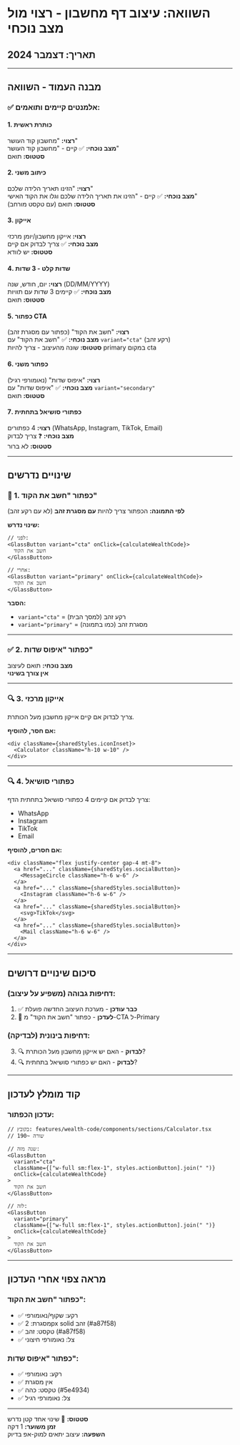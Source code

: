 # השוואה: עיצוב דף מחשבון - רצוי מול מצב נוכחי

## תאריך: דצמבר 2024

---

## מבנה העמוד - השוואה

### ✅ אלמנטים קיימים ותואמים:

#### 1. כותרת ראשית

**רצוי:** "מחשבון קוד העושר"  
**מצב נוכחי:** ✅ קיים - "מחשבון קוד העושר"  
**סטטוס:** תואם

#### 2. כיתוב משני

**רצוי:** "הזינו תאריך הלידה שלכם"  
**מצב נוכחי:** ✅ קיים - "הזינו את תאריך הלידה שלכם וגלו את הקוד האישי"  
**סטטוס:** תואם (עם טקסט מורחב)

#### 3. אייקון

**רצוי:** אייקון מחשבון/יומן מרכזי  
**מצב נוכחי:** ✅ צריך לבדוק אם קיים  
**סטטוס:** יש לוודא

#### 4. שדות קלט - 3 שדות

**רצוי:** יום, חודש, שנה (DD/MM/YYYY)  
**מצב נוכחי:** ✅ קיימים 3 שדות עם תוויות  
**סטטוס:** תואם

#### 5. כפתור CTA

**רצוי:** "חשב את הקוד" (כפתור עם מסגרת זהב)  
**מצב נוכחי:** ✅ "חשב את הקוד" עם `variant="cta"` (רקע זהב)  
**סטטוס:** שונה מהעיצוב - צריך להיות primary במקום cta

#### 6. כפתור משני

**רצוי:** "איפוס שדות" (נאומורפי רגיל)  
**מצב נוכחי:** ✅ "איפוס שדות" עם `variant="secondary"`  
**סטטוס:** תואם

#### 7. כפתורי סושיאל בתחתית

**רצוי:** 4 כפתורים (WhatsApp, Instagram, TikTok, Email)  
**מצב נוכחי:** ❓ צריך לבדוק  
**סטטוס:** לא ברור

---

## שינויים נדרשים

### 🔄 1. כפתור "חשב את הקוד"

**לפי התמונה:** הכפתור צריך להיות **עם מסגרת זהב** (לא עם רקע זהב)

**שינוי נדרש:**

```tsx
// לפני:
<GlassButton variant="cta" onClick={calculateWealthCode}>
  חשב את הקוד
</GlassButton>

// אחרי:
<GlassButton variant="primary" onClick={calculateWealthCode}>
  חשב את הקוד
</GlassButton>
```

**הסבר:**

- `variant="cta"` = רקע זהב (למסך הבית)
- `variant="primary"` = מסגרת זהב (כמו בתמונה)

---

### ✅ 2. כפתור "איפוס שדות"

**מצב נוכחי:** תואם לעיצוב  
**אין צורך בשינוי**

---

### 🔍 3. אייקון מרכזי

צריך לבדוק אם קיים אייקון מחשבון מעל הכותרת.

**אם חסר, להוסיף:**

```tsx
<div className={sharedStyles.iconInset}>
  <Calculator className="h-10 w-10" />
</div>
```

---

### 🔍 4. כפתורי סושיאל

צריך לבדוק אם קיימים 4 כפתורי סושיאל בתחתית הדף:

- WhatsApp
- Instagram
- TikTok
- Email

**אם חסרים, להוסיף:**

```tsx
<div className="flex justify-center gap-4 mt-8">
  <a href="..." className={sharedStyles.socialButton}>
    <MessageCircle className="h-6 w-6" />
  </a>
  <a href="..." className={sharedStyles.socialButton}>
    <Instagram className="h-6 w-6" />
  </a>
  <a href="..." className={sharedStyles.socialButton}>
    <svg>TikTok</svg>
  </a>
  <a href="..." className={sharedStyles.socialButton}>
    <Mail className="h-6 w-6" />
  </a>
</div>
```

---

## סיכום שינויים דרושים

### דחיפות גבוהה (משפיע על עיצוב):

1. ✅ **כבר עודכן** - מערכת העיצוב החדשה פועלת
2. 🔄 **לעדכן** - כפתור "חשב את הקוד" מ-CTA ל-Primary

### דחיפות בינונית (לבדיקה):

3. 🔍 **לבדוק** - האם יש אייקון מחשבון מעל הכותרת?
4. 🔍 **לבדוק** - האם יש כפתורי סושיאל בתחתית?

---

## קוד מומלץ לעדכון

### עדכון הכפתור:

```tsx
// בקובץ: features/wealth-code/components/sections/Calculator.tsx
// שורה ~190

// שנה מזה:
<GlassButton
  variant="cta"
  className={["w-full sm:flex-1", styles.actionButton].join(" ")}
  onClick={calculateWealthCode}
>
  חשב את הקוד
</GlassButton>

// לזה:
<GlassButton
  variant="primary"
  className={["w-full sm:flex-1", styles.actionButton].join(" ")}
  onClick={calculateWealthCode}
>
  חשב את הקוד
</GlassButton>
```

---

## מראה צפוי אחרי העדכון

### כפתור "חשב את הקוד":

- ✅ רקע: שקוף/נאומורפי
- ✅ מסגרת: 2px solid זהב (#a87f58)
- ✅ טקסט: זהב (#a87f58)
- ✅ צל: נאומורפי חיצוני

### כפתור "איפוס שדות":

- ✅ רקע: נאומורפי
- ✅ אין מסגרת
- ✅ טקסט: כהה (#5e4934)
- ✅ צל: נאומורפי רגיל

---

**סטטוס:** 🔄 שינוי אחד קטן נדרש  
**זמן משוער:** 1 דקה  
**השפעה:** עיצוב יתאים למוק-אפ בדיוק
